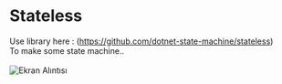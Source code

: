 # Stateless
Use library here : (https://github.com/dotnet-state-machine/stateless) <br>
To make some state machine..<br>
<br>
![Ekran Alıntısı](https://github.com/erolcum/Stateless/assets/110387801/0598a7cc-4d42-437d-9fe7-7276c591d2b1)
